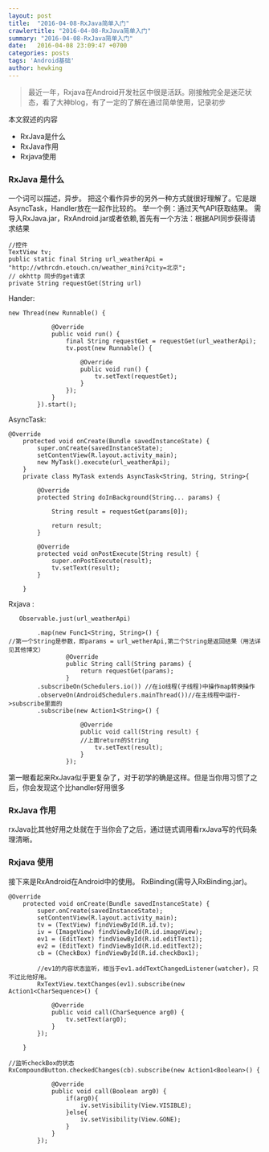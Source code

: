 ```yaml
---
layout: post
title:  "2016-04-08-RxJava简单入门"
crawlertitle: "2016-04-08-RxJava简单入门"
summary: "2016-04-08-RxJava简单入门"
date:   2016-04-08 23:09:47 +0700
categories: posts
tags: 'Android基础'
author: hewking
---
```

> 最近一年，Rxjava在Android开发社区中很是活跃。刚接触完全是迷茫状态，看了大神blog，有了一定的了解在通过简单使用，记录初步

本文叙述的内容
- RxJava是什么
- RxJava作用
- Rxjava使用

### RxJava 是什么
一个词可以描述，异步。
把这个看作异步的另外一种方式就很好理解了。它是跟AsyncTask，Handler放在一起作比较的。 
举一个例：通过天气API获取结果。
需导入RxJava.jar，RxAndroid.jar或者依赖,首先有一个方法：根据API同步获得请求结果
```
//控件
TextView tv;
public static final String url_weatherApi = "http://wthrcdn.etouch.cn/weather_mini?city=北京";
// okhttp 同步的get请求
private String requestGet(String url)
```

Hander:

```
new Thread(new Runnable() {

            @Override
            public void run() {
                final String requestGet = requestGet(url_weatherApi);
                tv.post(new Runnable() {

                    @Override
                    public void run() {
                        tv.setText(requestGet);
                    }
                });
            }
        }).start();
```
AsyncTask:

```
@Override
    protected void onCreate(Bundle savedInstanceState) {
        super.onCreate(savedInstanceState);
        setContentView(R.layout.activity_main);
        new MyTask().execute(url_weatherApi);
    }
    private class MyTask extends AsyncTask<String, String, String>{

        @Override
        protected String doInBackground(String... params) {

            String result = requestGet(params[0]);

            return result;
        }

        @Override
        protected void onPostExecute(String result) {
            super.onPostExecute(result);
            tv.setText(result);
        }

    }
```

Rxjava :

```
   Observable.just(url_weatherApi)

        .map(new Func1<String, String>() {
//第一个String是参数，即params = url_wetherApi,第二个String是返回结果（用法详见其他博文）
                @Override
                public String call(String params) {
                    return requestGet(params);
                }
        .subscribeOn(Schedulers.io()) //在io线程(子线程)中操作map转换操作
        .observeOn(AndroidSchedulers.mainThread())//在主线程中运行->subscribe里面的
        .subscribe(new Action1<String>() {

                    @Override
                    public void call(String result) {
                    //上面return的String
                        tv.setText(result);
                    }
                });
```
第一眼看起来RxJava似乎更复杂了，对于初学的确是这样。但是当你用习惯了之后，你会发现这个比handler好用很多

### RxJava 作用
rxJava比其他好用之处就在于当你会了之后，通过链式调用看rxJava写的代码条理清晰。

### Rxjava 使用
接下来是RxAndroid在Android中的使用。 
RxBinding(需导入RxBinding.jar)。

```
@Override
    protected void onCreate(Bundle savedInstanceState) {
        super.onCreate(savedInstanceState);
        setContentView(R.layout.activity_main);
        tv = (TextView) findViewById(R.id.tv);
        iv = (ImageView) findViewById(R.id.imageView);
        ev1 = (EditText) findViewById(R.id.editText1);
        ev2 = (EditText) findViewById(R.id.editText2);
        cb = (CheckBox) findViewById(R.id.checkBox1);

        //ev1的内容状态监听，相当于ev1.addTextChangedListener(watcher)，只不过比他好用。
        RxTextView.textChanges(ev1).subscribe(new Action1<CharSequence>() {

            @Override
            public void call(CharSequence arg0) {
                tv.setText(arg0);
            }
        });

    }
```

```
//监听checkBox的状态
RxCompoundButton.checkedChanges(cb).subscribe(new Action1<Boolean>() {

            @Override
            public void call(Boolean arg0) {
                if(arg0){
                    iv.setVisibility(View.VISIBLE);
                }else{
                    iv.setVisibility(View.GONE);
                }
            }
        });
```




